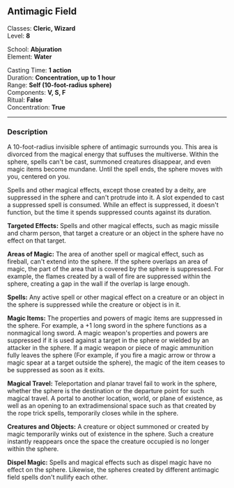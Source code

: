 ## Antimagic Field

Classes: **Cleric, Wizard**  
Level: **8**  

School: **Abjuration**  
Element: **Water**  

Casting Time: **1 action**  
Duration: **Concentration, up to 1 hour**  
Range: **Self (10-foot-radius sphere)**  
Components: **V, S, F**  
Ritual: **False**  
Concentration: **True**  

------

### Description

A 10-foot-radius invisible sphere of antimagic surrounds you. This area is divorced from the magical energy that suffuses the multiverse. Within the sphere, spells can't be cast, summoned creatures disappear, and even magic items become mundane. Until the spell ends, the sphere moves with you, centered on you.

Spells and other magical effects, except those created by a deity, are suppressed in the sphere and can't protrude into it. A slot expended to cast a suppressed spell is consumed. While an effect is suppressed, it doesn't function, but the time it spends suppressed counts against its duration.

**Targeted Effects:** Spells and other magical effects, such as magic missile and charm person, that target a creature or an object in the sphere have no effect on that target.

**Areas of Magic:** The area of another spell or magical effect, such as fireball, can't extend into the sphere. If the sphere overlaps an area of magic, the part of the area that is covered by the sphere is suppressed. For example, the flames created by a wall of fire are suppressed within the sphere, creating a gap in the wall if the overlap is large enough.

**Spells:** Any active spell or other magical effect on a creature or an object in the sphere is suppressed while the creature or object is in it.

**Magic Items:** The properties and powers of magic items are suppressed in the sphere. For example, a +1 long sword in the sphere functions as a nonmagical long sword. A magic weapon's properties and powers are suppressed if it is used against a target in the sphere or wielded by an attacker in the sphere. If a magic weapon or piece of magic ammunition fully leaves the sphere (For example, if you fire a magic arrow or throw a magic spear at a target outside the sphere), the magic of the item ceases to be suppressed as soon as it exits.

**Magical Travel:** Teleportation and planar travel fail to work in the sphere, whether the sphere is the destination or the departure point for such magical travel. A portal to another location, world, or plane of existence, as well as an opening to an extradimensional space such as that created by the rope trick spells, temporarily closes while in the sphere.

**Creatures and Objects:** A creature or object summoned or created by magic temporarily winks out of existence in the sphere. Such a creature instantly reappears once the space the creature occupied is no longer within the sphere.

**Dispel Magic:** Spells and magical effects such as dispel magic have no effect on the sphere. Likewise, the spheres created by different antimagic field spells don't nullify each other.